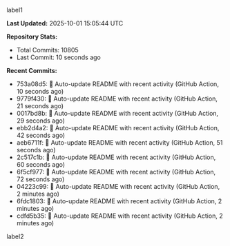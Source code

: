 
label1 
<!-- ACTIVITY_START -->
**Last Updated:** 2025-10-01 15:05:44 UTC

**Repository Stats:**
- Total Commits: 10805
- Last Commit: 10 seconds ago

**Recent Commits:**
- 753a08d5: 🤖 Auto-update README with recent activity (GitHub Action, 10 seconds ago)
- 9779f430: 🤖 Auto-update README with recent activity (GitHub Action, 21 seconds ago)
- 0017bd8b: 🤖 Auto-update README with recent activity (GitHub Action, 29 seconds ago)
- ebb2d4a2: 🤖 Auto-update README with recent activity (GitHub Action, 42 seconds ago)
- aeb6711f: 🤖 Auto-update README with recent activity (GitHub Action, 51 seconds ago)
- 2c517c1b: 🤖 Auto-update README with recent activity (GitHub Action, 60 seconds ago)
- 6f5cf977: 🤖 Auto-update README with recent activity (GitHub Action, 72 seconds ago)
- 04223c99: 🤖 Auto-update README with recent activity (GitHub Action, 2 minutes ago)
- 6fdc1803: 🤖 Auto-update README with recent activity (GitHub Action, 2 minutes ago)
- cdfd5b35: 🤖 Auto-update README with recent activity (GitHub Action, 2 minutes ago)
<!-- ACTIVITY_END -->

label2
